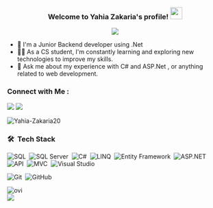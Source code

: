 


<h3 align="center">
  Welcome to Yahia Zakaria's profile!
  <img src="https://media.giphy.com/media/hvRJCLFzcasrR4ia7z/giphy.gif" width="28">
</h3>

<!-- Typing SVG by DenverCoder1 - https://github.com/DenverCoder1/readme-typing-svg -->
<p align="center">
  <a href="https://github.com/DenverCoder1/readme-typing-svg"><img src="https://readme-typing-svg.herokuapp.com/?lines=Backend%20developer;Always%20learning%20new%20things&font=Fira%20Code&center=true&width=440&height=45&color=f75c7e&vCenter=true&size=22"></a>
</p> 


- 🏢 I'm a Junior Backend developer using .Net 
- 👨‍💻 As a CS student, I'm constantly learning and exploring new technologies to improve my skills.
- 💬 Ask me about my experience with C# and ASP.Net , or anything related to web development.


### Connect with Me :

<a href="https://www.linkedin.com/in/yahia-zakaria-905b98246/" target="_blank"><img src="https://img.shields.io/badge/-Yahia%20Zakaria-0077B5?style=for-the-badge&logo=Linkedin&logoColor=white"/></a>
<a href="mailto:yahiazakaria369@gmail.com" target="_blank"><img src="https://img.shields.io/badge/-Yahia%20Zakaria-EA2328?style=for-the-badge&logo=Gmail&logoColor=red"/></a>

<p align="left"> <img src="https://komarev.com/ghpvc/?username=Yahia-Zakaria20&label=Profile%20views&color=0e75b6&style=flat" alt="Yahia-Zakaria20" /> </p>


### 🛠 &nbsp;Tech Stack
<img src="https://img.shields.io/badge/-SQL-05122A?style=flat&logo=microsoft%20sql%20server&logoColor=CC2927" alt="SQL">&nbsp;
<img src="https://img.shields.io/badge/-SQL%20Server-05122A?style=flat&logo=microsoft%20sql%20server&logoColor=CC2927" alt="SQL Server">&nbsp;
<img src="https://img.shields.io/badge/c%23-05122A?style=flat&logo=c-sharp&logoColor=5C2D91" alt="C#">&nbsp;
<img src="https://img.shields.io/badge/-LINQ-05122A?style=flat&logo=.NET&logoColor=512BD4" alt="LINQ">&nbsp;
<img src="https://img.shields.io/badge/-Entity%20Framework-05122A?style=flat&logo=.NET&logoColor=512BD4" alt="Entity Framework">&nbsp;
<img src="https://img.shields.io/badge/-ASP.NET-05122A?style=flat&logo=dotnet&logoColor=512BD4" alt="ASP.NET">&nbsp;
<img src="https://img.shields.io/badge/-API-05122A?style=flat&logo=dotnet&logoColor=512BD4" alt="API">&nbsp;
<img src="https://img.shields.io/badge/-MVC-05122A?style=flat&logo=dotnet&logoColor=512BD4" alt="MVC">&nbsp;
<img src="https://img.shields.io/badge/-Visual%20Studio-05122A?style=flat&logo=visual%20studio&logoColor=5C2D91" alt="Visual Studio">&nbsp;

![Git](https://img.shields.io/badge/-Git-05122A?style=flat&logo=git)&nbsp;
![GitHub](https://img.shields.io/badge/-GitHub-05122A?style=flat&logo=github)&nbsp;



<img align="left" src="https://github-readme-stats.vercel.app/api/top-langs?username=Yahia-Zakaria20&show_icons=true&locale=en&layout=compact&theme=chartreuse-dark" alt="ovi" />
<br>
<a href="https://komarev.com/ghpvc/?Yahia-Zakaria20&style=for-the-badge">
    <img src="https://komarev.com/ghpvc/?username=Yahia-Zakaria20&style=for-the-badge">
</a>



